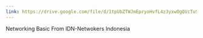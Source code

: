 ```yaml
---
link: https://drive.google.com/file/d/1tpUbZTWJmEpryoHvfL4z3yxwOgQVcTuS/view?usp=drive_link
---
```


Networking Basic From IDN-Netwokers Indonesia